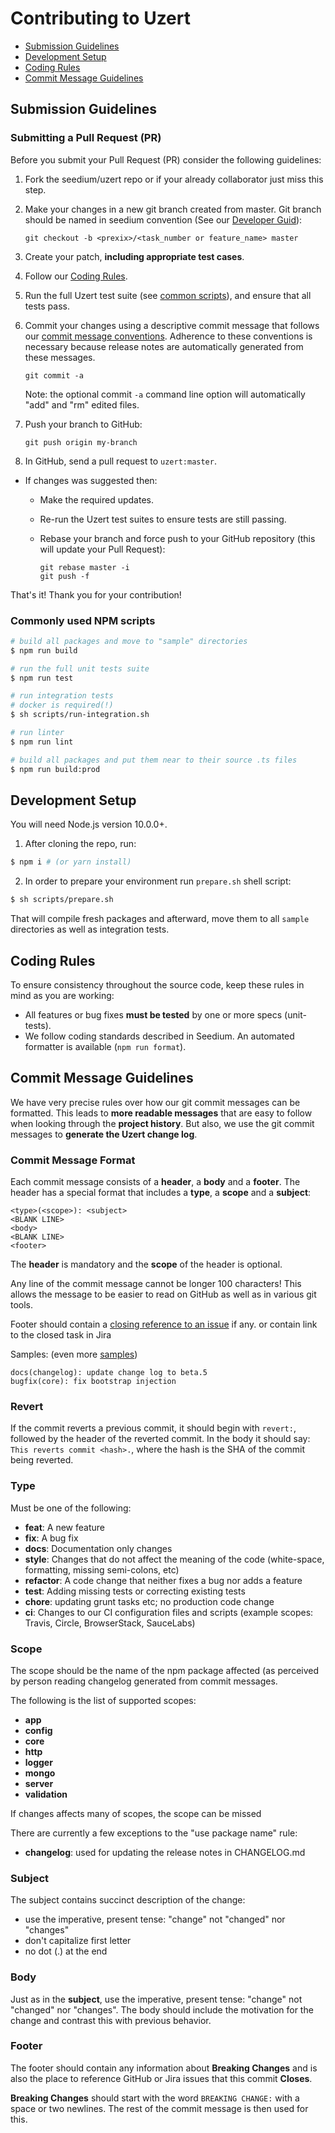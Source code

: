 # Contributing to Uzert

- [Submission Guidelines](#submit)
- [Development Setup](#development)
- [Coding Rules](#rules)
- [Commit Message Guidelines](#commit)

## <a name="submit"></a> Submission Guidelines

### <a name="submit-pr"></a> Submitting a Pull Request (PR)

Before you submit your Pull Request (PR) consider the following guidelines:

1. Fork the seedium/uzert repo or if your already collaborator just miss this step.
1. Make your changes in a new git branch created from master. Git branch should be named in seedium convention (See our [Developer Guid](https://docs.google.com/document/d/11D7clgG8IYOsnreYiMQTmHpr7GJbjA9zKtf6tTojy50/edit?usp=sharing)):

   ```shell
   git checkout -b <prexix>/<task_number or feature_name> master
   ```

1. Create your patch, **including appropriate test cases**.
1. Follow our [Coding Rules](#rules).
1. Run the full Uzert test suite (see [common scripts](#common-scripts)),
   and ensure that all tests pass.
1. Commit your changes using a descriptive commit message that follows our
   [commit message conventions](#commit). Adherence to these conventions
   is necessary because release notes are automatically generated from these messages.

   ```shell
   git commit -a
   ```

   Note: the optional commit `-a` command line option will automatically "add" and "rm" edited files.

1. Push your branch to GitHub:

   ```shell
   git push origin my-branch
   ```

1. In GitHub, send a pull request to `uzert:master`.

- If changes was suggested then:

  - Make the required updates.
  - Re-run the Uzert test suites to ensure tests are still passing.
  - Rebase your branch and force push to your GitHub repository (this will update your Pull Request):

    ```shell
    git rebase master -i
    git push -f
    ```

That's it! Thank you for your contribution!

### <a name="common-scripts"></a>Commonly used NPM scripts

```bash
# build all packages and move to "sample" directories
$ npm run build

# run the full unit tests suite
$ npm run test

# run integration tests
# docker is required(!)
$ sh scripts/run-integration.sh

# run linter
$ npm run lint

# build all packages and put them near to their source .ts files
$ npm run build:prod
```

## <a name="development"></a> Development Setup

You will need Node.js version 10.0.0+.

1. After cloning the repo, run:

```bash
$ npm i # (or yarn install)
```

2. In order to prepare your environment run `prepare.sh` shell script:

```bash
$ sh scripts/prepare.sh
```

That will compile fresh packages and afterward, move them to all `sample` directories as well as integration tests.

## <a name="rules"></a> Coding Rules

To ensure consistency throughout the source code, keep these rules in mind as you are working:

- All features or bug fixes **must be tested** by one or more specs (unit-tests).
- We follow coding standards described in Seedium. An automated formatter is available (`npm run format`).

## <a name="commit"></a> Commit Message Guidelines

We have very precise rules over how our git commit messages can be formatted. This leads to **more
readable messages** that are easy to follow when looking through the **project history**. But also,
we use the git commit messages to **generate the Uzert change log**.

### Commit Message Format

Each commit message consists of a **header**, a **body** and a **footer**. The header has a special
format that includes a **type**, a **scope** and a **subject**:

```
<type>(<scope>): <subject>
<BLANK LINE>
<body>
<BLANK LINE>
<footer>
```

The **header** is mandatory and the **scope** of the header is optional.

Any line of the commit message cannot be longer 100 characters! This allows the message to be easier
to read on GitHub as well as in various git tools.

Footer should contain a [closing reference to an issue](https://help.github.com/articles/closing-issues-via-commit-messages/) if any.
or contain link to the closed task in Jira

Samples: (even more [samples](https://github.com/seedium/uzert/commits/master))

```
docs(changelog): update change log to beta.5
bugfix(core): fix bootstrap injection
```

### Revert

If the commit reverts a previous commit, it should begin with `revert:`, followed by the header of the reverted commit. In the body it should say: `This reverts commit <hash>.`, where the hash is the SHA of the commit being reverted.

### Type

Must be one of the following:

- **feat**: A new feature
- **fix**: A bug fix
- **docs**: Documentation only changes
- **style**: Changes that do not affect the meaning of the code (white-space, formatting, missing semi-colons, etc)
- **refactor**: A code change that neither fixes a bug nor adds a feature
- **test**: Adding missing tests or correcting existing tests
- **chore**: updating grunt tasks etc; no production code change
- **ci**: Changes to our CI configuration files and scripts (example scopes: Travis, Circle, BrowserStack, SauceLabs)

### Scope

The scope should be the name of the npm package affected (as perceived by person reading changelog generated from commit messages.

The following is the list of supported scopes:

- **app**
- **config**
- **core**
- **http**
- **logger**
- **mongo**
- **server**
- **validation**

If changes affects many of scopes, the scope can be missed

There are currently a few exceptions to the "use package name" rule:

- **changelog**: used for updating the release notes in CHANGELOG.md

### Subject

The subject contains succinct description of the change:

- use the imperative, present tense: "change" not "changed" nor "changes"
- don't capitalize first letter
- no dot (.) at the end

### Body

Just as in the **subject**, use the imperative, present tense: "change" not "changed" nor "changes".
The body should include the motivation for the change and contrast this with previous behavior.

### Footer

The footer should contain any information about **Breaking Changes** and is also the place to
reference GitHub or Jira issues that this commit **Closes**.

**Breaking Changes** should start with the word `BREAKING CHANGE:` with a space or two newlines. The rest of the commit message is then used for this.

